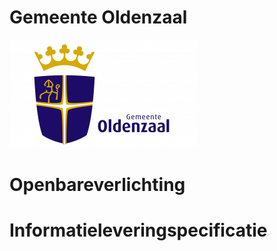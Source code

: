 # Gemeente Oldenzaal
![Oldenzaal logo](oldenzaal.png)
# Openbareverlichting
# Informatieleveringspecificatie
